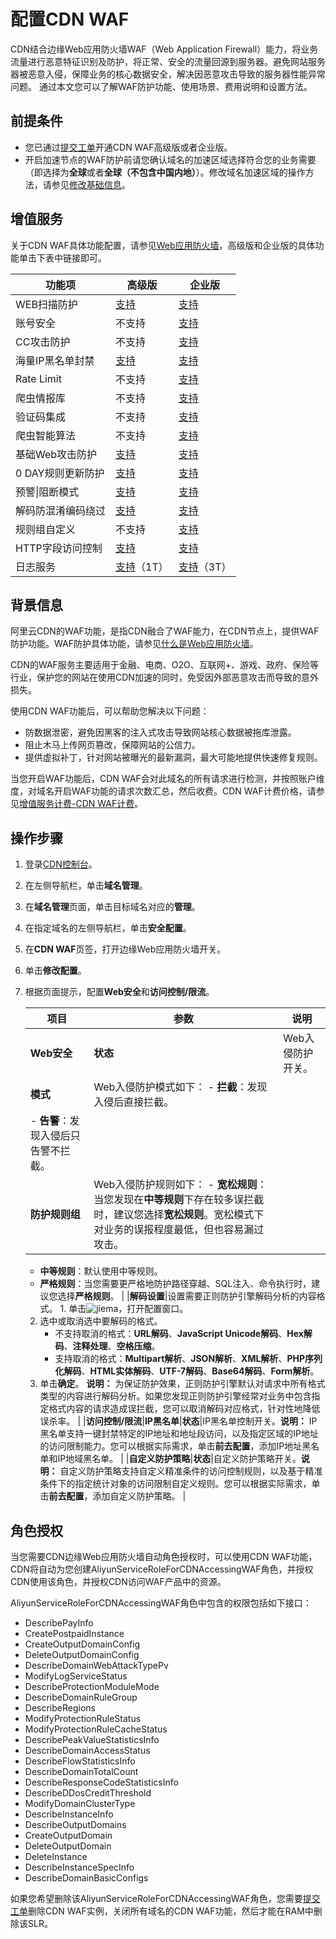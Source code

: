 # 配置CDN WAF

CDN结合边缘Web应用防火墙WAF（Web Application Firewall）能力，将业务流量进行恶意特征识别及防护，将正常、安全的流量回源到服务器。避免网站服务器被恶意入侵，保障业务的核心数据安全，解决因恶意攻击导致的服务器性能异常问题。 通过本文您可以了解WAF防护功能、使用场景、费用说明和设置方法。

## 前提条件

-   您已通过[提交工单](https://workorder-intl.console.aliyun.com/?spm=5176.2020520001.aliyun_topbar.18.dbd44bd3e4f845#/ticket/createIndex)开通CDN WAF高级版或者企业版。
-   开启加速节点的WAF防护前请您确认域名的加速区域选择符合您的业务需要（即选择为**全球**或者**全球（不包含中国内地）**）。修改域名加速区域的操作方法，请参见[修改基础信息](/intl.zh-CN/域名管理/基本配置/修改基础信息.md)。

## 增值服务

关于CDN WAF具体功能配置，请参见[Web应用防火墙](https://www.alibabacloud.com/help/zh/product/28515.htm)，高级版和企业版的具体功能单击下表中链接即可。

|功能项|高级版|企业版|
|---|---|---|
|WEB扫描防护|[支持](https://icms.alibaba-inc.com/content/waf/protection-settings?l=1&m=56646&n=2119299)|[支持](https://icms.alibaba-inc.com/content/waf/protection-settings?l=1&m=56646&n=2119299)|
|账号安全|不支持|[支持](https://icms.alibaba-inc.com/content/waf/a6c2a0?l=1&m=17132&n=2120527)|
|CC攻击防护|不支持|[支持](https://icms.alibaba-inc.com/content/waf/a6c2a0?l=1&m=17132&n=2119291)|
|海量IP黑名单封禁|[支持](https://icms.alibaba-inc.com/content/cdn/bbd284?l=1&m=15599&n=134870)|[支持](https://icms.alibaba-inc.com/content/cdn/bbd284?l=1&m=15599&n=134870)|
|Rate Limit|不支持|[支持](https://icms.alibaba-inc.com/content/waf/a6c2a0?l=1&m=17132&n=2119293)|
|爬虫情报库|不支持|[支持](https://icms.alibaba-inc.com/content/waf/a6c2a0?l=1&m=17132&n=2256927)|
|验证码集成|不支持|[支持](https://icms.alibaba-inc.com/content/waf/a6c2a0?l=1&m=17132&n=2119293)|
|爬虫智能算法|不支持|[支持](https://icms.alibaba-inc.com/content/waf/a6c2a0?l=1&m=17132&n=2257008)|
|基础Web攻击防护|[支持](https://icms.alibaba-inc.com/content/waf/a6c2a0?l=1&m=17132&n=2119288)|[支持](https://icms.alibaba-inc.com/content/waf/a6c2a0?l=1&m=17132&n=2119288)|
|0 DAY规则更新防护|[支持](https://icms.alibaba-inc.com/content/waf/a6c2a0?l=1&m=17132&n=2119288)|[支持](https://icms.alibaba-inc.com/content/waf/a6c2a0?l=1&m=17132&n=2119288)|
|预警\|阻断模式|[支持](https://icms.alibaba-inc.com/content/waf/a6c2a0?l=1&m=17132&n=2119288)|[支持](https://icms.alibaba-inc.com/content/waf/a6c2a0?l=1&m=17132&n=2119288)|
|解码防混淆编码绕过|[支持](https://icms.alibaba-inc.com/content/waf/a6c2a0?l=1&m=17132&n=2119288)|[支持](https://icms.alibaba-inc.com/content/waf/a6c2a0?l=1&m=17132&n=2119288)|
|规则组自定义|不支持|[支持](https://icms.alibaba-inc.com/content/waf/a6c2a0?l=1&m=17132&n=78570)|
|HTTP字段访问控制|[支持](https://icms.alibaba-inc.com/content/waf/a6c2a0?l=1&m=17132&n=15565)|[支持](https://icms.alibaba-inc.com/content/waf/a6c2a0?l=1&m=17132&n=15565)|
|日志服务|[支持](https://icms.alibaba-inc.com/content/waf/a6c2a0?l=1&m=17132&n=40708)（1T）|[支持](https://icms.alibaba-inc.com/content/waf/a6c2a0?l=1&m=17132&n=40708)（3T）|

## 背景信息

阿里云CDN的WAF功能，是指CDN融合了WAF能力，在CDN节点上，提供WAF防护功能。WAF防护具体功能，请参见[什么是Web应用防火墙](/intl.zh-CN/产品简介/什么是Web应用防火墙.md)。

CDN的WAF服务主要适用于金融、电商、O2O、互联网+、游戏、政府、保险等行业，保护您的网站在使用CDN加速的同时，免受因外部恶意攻击而导致的意外损失。

使用CDN WAF功能后，可以帮助您解决以下问题：

-   防数据泄密，避免因黑客的注入式攻击导致网站核心数据被拖库泄露。
-   阻止木马上传网页篡改，保障网站的公信力。
-   提供虚拟补丁，针对网站被曝光的最新漏洞，最大可能地提供快速修复规则。

当您开启WAF功能后，CDN WAF会对此域名的所有请求进行检测，并按照账户维度，对域名开启WAF功能的请求次数汇总，然后收费。CDN WAF计费价格，请参见[增值服务计费-CDN WAF计费](https://www.aliyun.com/price/product?spm=a2c4g.11186623.2.10.1b444ee22Dxy8y#/cdn/detail)。

## 操作步骤

1.  登录[CDN控制台](https://cdn.console.aliyun.com)。

2.  在左侧导航栏，单击**域名管理**。

3.  在**域名管理**页面，单击目标域名对应的**管理**。

4.  在指定域名的左侧导航栏，单击**安全配置**。

5.  在**CDN WAF**页签，打开边缘Web应用防火墙开关。

6.  单击**修改配置**。

7.  根据页面提示，配置**Web安全**和**访问控制/限流**。

    |项目|参数|说明|
    |--|--|--|
    |**Web安全**|**状态**|Web入侵防护开关。|
    |**模式**|Web入侵防护模式如下：    -   **拦截**：发现入侵后直接拦截。
    -   **告警**：发现入侵后只告警不拦截。 |
    |**防护规则组**|Web入侵防护规则如下：    -   **宽松规则**：当您发现在**中等规则**下存在较多误拦截时，建议您选择**宽松规则**。宽松模式下对业务的误报程度最低，但也容易漏过攻击。
    -   **中等规则**：默认使用中等规则。
    -   **严格规则**：当您需要更严格地防护路径穿越、SQL注入、命令执行时，建议您选择**严格规则**。 |
    |**解码设置**|设置需要正则防护引擎解码分析的内容格式。    1.  单击![jiema](https://static-aliyun-doc.oss-accelerate.aliyuncs.com/assets/img/zh-CN/3506924061/p178440.png)，打开配置窗口。
    2.  选中或取消选中要解码的格式。
        -   不支持取消的格式：**URL解码**、**JavaScript Unicode解码**、**Hex解码**、**注释处理**、**空格压缩**。
        -   支持取消的格式：**Multipart解析**、**JSON解析**、**XML解析**、**PHP序列化解码**、**HTML实体解码**、**UTF-7解码**、**Base64解码**、**Form解析**。
    3.  单击**确定**。
**说明：** 为保证防护效果，正则防护引擎默认对请求中所有格式类型的内容进行解码分析。如果您发现正则防护引擎经常对业务中包含指定格式内容的请求造成误拦截，您可以取消解码对应格式，针对性地降低误杀率。 |
    |**访问控制/限流**|**IP黑名单**|**状态**|IP黑名单控制开关。**说明：** IP黑名单支持一键封禁特定的IP地址和地址段访问，以及指定区域的IP地址的访问限制能力。您可以根据实际需求，单击**前去配置**，添加IP地址黑名单和IP地域黑名单。 |
    |**自定义防护策略**|**状态**|自定义防护策略开关。**说明：** 自定义防护策略支持自定义精准条件的访问控制规则，以及基于精准条件下的指定统计对象的访问限制自定义规则。您可以根据实际需求，单击**前去配置**，添加自定义防护策略。 |


## 角色授权

当您需要CDN边缘Web应用防火墙自动角色授权时，可以使用CDN WAF功能，CDN将自动为您创建AliyunServiceRoleForCDNAccessingWAF角色，并授权CDN使用该角色，并授权CDN访问WAF产品中的资源。

AliyunServiceRoleForCDNAccessingWAF角色中包含的权限包括如下接口：

-   DescribePayInfo
-   CreatePostpaidInstance
-   CreateOutputDomainConfig
-   DeleteOutputDomainConfig
-   DescribeDomainWebAttackTypePv
-   ModifyLogServiceStatus
-   DescribeProtectionModuleMode
-   DescribeDomainRuleGroup
-   DescribeRegions
-   ModifyProtectionRuleStatus
-   ModifyProtectionRuleCacheStatus
-   DescribePeakValueStatisticsInfo
-   DescribeDomainAccessStatus
-   DescribeFlowStatisticsInfo
-   DescribeDomainTotalCount
-   DescribeResponseCodeStatisticsInfo
-   DescribeDDosCreditThreshold
-   ModifyDomainClusterType
-   DescribeInstanceInfo
-   DescribeOutputDomains
-   CreateOutputDomain
-   DeleteOutputDomain
-   DeleteInstance
-   DescribeInstanceSpecInfo
-   DescribeDomainBasicConfigs

如果您希望删除该AliyunServiceRoleForCDNAccessingWAF角色，您需要[提交工单](https://workorder-intl.console.aliyun.com/?spm=5176.2020520001.aliyun_topbar.18.dbd44bd3e4f845#/ticket/createIndex)删除CDN WAF实例，关闭所有域名的CDN WAF功能，然后才能在RAM中删除该SLR。

